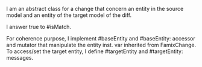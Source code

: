 I am an abstract class for a change that concern an entity in the source model and an entity of the target model of the diff.

I answer true to #isMatch.

For coherence purpose, I implement #baseEntity and #baseEntity: accessor and mutator that manipulate the entity inst. var inherited from FamixChange.
To access/set the target entity, I define #targetEntity and #targetEntity: messages.